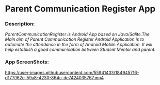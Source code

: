 # Parent Communication Register App

### Description:

_ParentCommunicationRegister is Android App based on Java/Sqlite.The Main aim of Parent Communication Register Android Application is to automate the
attendance in the form of Android Mobile Application. It will help establish a good communication between Student Mentor and parent._

### App ScreenShots:

https://user-images.githubusercontent.com/55941433/184945716-d177062e-59a8-4230-864c-de7424035767.mp4
